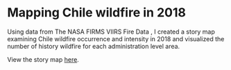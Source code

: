 # Mapping Chile wildfire in 2018

Using data from The NASA FIRMS VIIRS Fire Data , I created a story map
examining Chile wildfire occurrence and intensity in 2018 and visualized the number of history wildfire for each administration level area.


View the story map [here](https://cdn.rawgit.com/fangnandu/wildfirevisualization/455b6628/wildfirevisualization/index.html).



